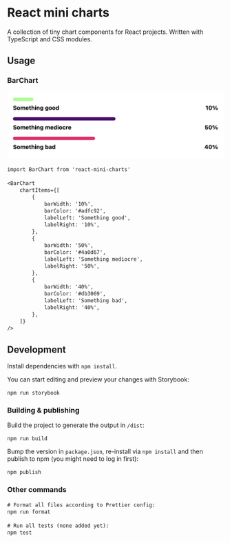 # React mini charts

A collection of tiny chart components for React projects. Written with TypeScript and CSS modules.

## Usage

### BarChart

![A bar chart with three items](./screenshots/BarChart.jpg)

```tsx
import BarChart from 'react-mini-charts'

<BarChart
	chartItems={[
		{
			barWidth: '10%',
			barColor: '#adfc92',
			labelLeft: 'Something good',
			labelRight: '10%',
		},
		{
			barWidth: '50%',
			barColor: '#4a0d67',
			labelLeft: 'Something mediocre',
			labelRight: '50%',
		},
		{
			barWidth: '40%',
			barColor: '#db3069',
			labelLeft: 'Something bad',
			labelRight: '40%',
		},
	]}
/>
```

## Development

Install dependencies with `npm install`.

You can start editing and preview your changes with Storybook:

```shell
npm run storybook
```

### Building & publishing

Build the project to generate the output in `/dist`:

```shell
npm run build
```

Bump the version in `package.json`, re-install via `npm install` and then publish to npm (you might need to log in first):

```shell
npm publish
```

### Other commands

```shell
# Format all files according to Prettier config:
npm run format

# Run all tests (none added yet):
npm test
```

